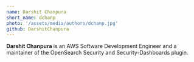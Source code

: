 ```yaml
---
name: Darshit Chanpura
short_name: dchanp
photo: '/assets/media/authors/dchanp.jpg'
github: DarshitChanpura
---
```


**Darshit Chanpura** is an AWS Software Development Engineer and a maintainer of the OpenSearch Security and Security-Dashboards plugin.